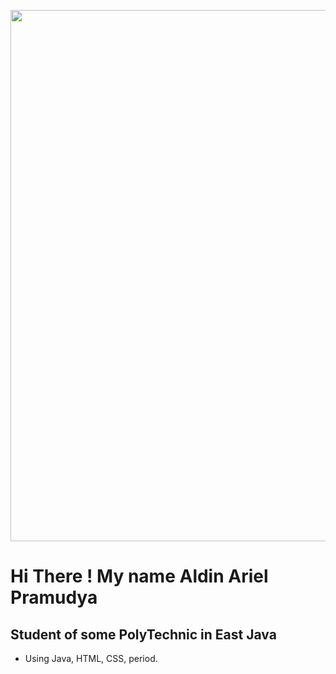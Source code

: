 <p align = "center">
  <img
       width = "850"
       src = "https://initiate.alphacoders.com/images/116/stretched-1920-1080-1169181.jpg?7755"
       >
</p>

# Hi There ! My name Aldin Ariel Pramudya

## Student of some PolyTechnic in East Java
- Using Java, HTML, CSS, period.
